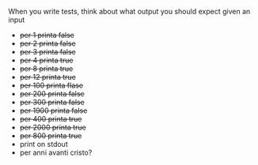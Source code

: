 When you write tests, think about what output you should expect given an input


 - ~~per 1 printa false~~ 
 - ~~per 2 printa false~~ 
 - ~~per 3 printa false~~
 - ~~per 4 printa true~~
 - ~~per 8 printa true~~
 - ~~per 12 printa true~~
 - ~~per 100 printa flase~~
 - ~~per 200 printa false~~
 - ~~per 300 printa false~~
 - ~~per 1900 printa false~~
 - ~~per 400 printa true~~
 - ~~per 2000 printa true~~
 - ~~per 800 printa true~~
 - print on stdout
 - per anni avanti cristo? 
